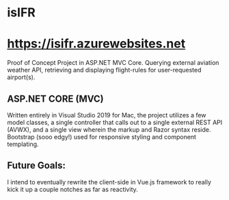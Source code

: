 # isIFR
# https://isifr.azurewebsites.net


Proof of Concept Project in ASP.NET MVC Core. Querying external aviation weather API, retrieving and displaying flight-rules for user-requested airport(s).

## ASP.NET CORE (MVC)
Written entirely in Visual Studio 2019 for Mac, the project utilizes a few model classes, a single controller that calls out to a single external REST API (AVWX), and a single view wherein the markup and Razor syntax reside.  Bootstrap (sooo edgy!) used for responsive styling and component templating. 

## Future Goals: 
I intend to eventually rewrite the client-side in Vue.js framework to really kick it up a couple notches as far as reactivity. 


